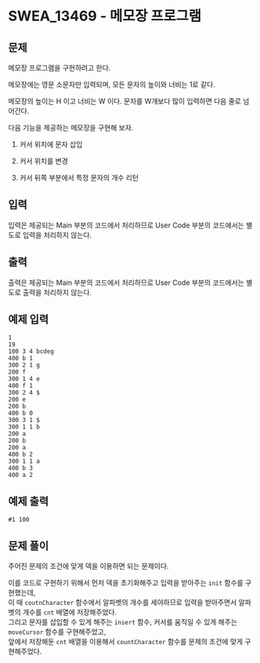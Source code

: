 # SWEA_13469 - 메모장 프로그램

## 문제

메모장 프로그램을 구현하려고 한다.

메모장에는 영문 소문자만 입력되며, 모든 문자의 높이와 너비는 1로 같다.

메모장의 높이는 H 이고 너비는 W 이다. 문자를 W개보다 많이 입력하면 다음 줄로 넘어간다.

다음 기능을 제공하는 메모장을 구현해 보자.

1. 커서 위치에 문자 삽입

2. 커서 위치를 변경

3. 커서 뒤쪽 부분에서 특정 문자의 개수 리턴

## 입력

입력은 제공되는 Main 부분의 코드에서 처리하므로 User Code 부분의 코드에서는 별도로 입력을 처리하지 않는다.

## 출력

출력은 제공되는 Main 부분의 코드에서 처리하므로 User Code 부분의 코드에서는 별도로 출력을 처리하지 않는다.

## 예제 입력

```
1
19
100 3 4 bcdeg
400 b 1
300 2 1 g
200 f
300 1 4 e
400 f 1
300 2 4 $
200 e
200 b
400 b 0
300 3 1 $
300 1 1 b
200 a
200 b
200 a
400 b 2
300 1 1 a
400 b 3
400 a 2
```

## 예제 출력

```
#1 100
```

## 문제 풀이

주어진 문제의 조건에 맞게 덱을 이용하면 되는 문제이다.

이를 코드로 구현하기 위해서 먼저 덱을 초기화해주고 입력을 받아주는 `init` 함수를 구현했는데,  
이 때 `coutnCharacter` 함수에서 알파벳의 개수를 세야하므로 입력을 받아주면서 알파벳의 개수를 `cnt` 배열에 저장해주었다.  
그리고 문자를 삽입할 수 있게 해주는 `insert` 함수, 커서를 움직일 수 있게 해주는 `moveCursor` 함수를 구현해주었고,  
앞에서 저장해둔 `cnt` 배열을 이용해서 `countCharacter` 함수를 문제의 조건에 맞게 구현해주었다.
